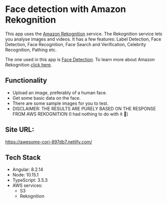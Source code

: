 # Face detection with Amazon Rekognition
This app uses the [Amazon Rekognition](https://aws.amazon.com/rekognition/) service. The Rekognition service lets you analyse images and videos. It has a few features: Label Detection, Face Detection, Face Recognition, Face Search and Verification, Celebrity Recognition, Pathing etc.

The one used in this app is [Face Detection](https://docs.aws.amazon.com/rekognition/latest/dg/faces-detect-images.html). To learn more about Amazon Rekognition [click here](https://docs.aws.amazon.com/rekognition/latest/dg/what-is.html).

## Functionality
- Upload an image, preferably of a human face.
- Get some basic data on the face.
- There are some sample images for you to test.
- DISCLAIMER:
  THE RESULTS ARE PURELY BASED ON THE RESPONSE FROM AWS REKOGNITION (I had nothing to do with it 🧐)


## Site URL:
https://awesome-cori-897db7.netlify.com/


## Tech Stack
- Angular: 8.2.14
- Node: 10.15.1
- TypeScript: 3.5.3
- AWS services:
  - S3
  - Rekognition
 